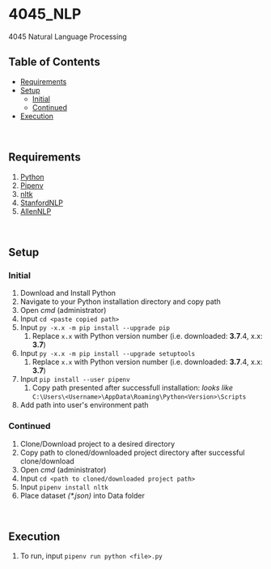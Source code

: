 # 4045_NLP

4045 Natural Language Processing

## Table of Contents <!-- omit in TOC -->

- [Requirements](#requirements)
- [Setup](#setup)
  - [Initial](#initial)
  - [Continued](#continued)
- [Execution](#execution)

&nbsp;

## Requirements

1. [Python](https://www.python.org/)
2. [Pipenv](https://github.com/pypa/pipenv)
3. [nltk](https://www.nltk.org/)
4. [StanfordNLP](https://stanfordnlp.github.io/stanfordnlp/)
5. [AllenNLP](https://allennlp.org/)

&nbsp;

## Setup

### Initial

1. Download and Install Python
2. Navigate to your Python installation directory and copy path
3. Open _cmd_ (administrator)
4. Input `cd <paste copied path>`
5. Input `py -x.x -m pip install --upgrade pip`
   1. Replace `x.x` with Python version number (i.e. downloaded: **3.7**.4, x.x: **3.7**)
6. Input `py -x.x -m pip install --upgrade setuptools`
   1. Replace `x.x` with Python version number (i.e. downloaded: **3.7**.4, x.x: **3.7**)
7. Input `pip install --user pipenv`
   1. Copy path presented after successfull installation: _looks like_ `C:\Users\<Username>\AppData\Roaming\Python<Version>\Scripts`
8. Add path into user's environment path

### Continued

1. Clone/Download project to a desired directory
2. Copy path to cloned/downloaded project directory after successful clone/download
3. Open _cmd_ (administrator)
4. Input `cd <path to cloned/downloaded project path>`
5. Input `pipenv install nltk`
6. Place dataset _(*.json)_ into Data folder

&nbsp;

## Execution

1. To run, input `pipenv run python <file>.py`
